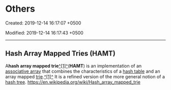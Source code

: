 # Others

Created: 2019-12-14 16:17:07 +0500

Modified: 2019-12-14 16:17:43 +0500

---

## Hash Array Mapped Tries (HAMT)

A**hash array mapped trie**[^[1]^](https://en.wikipedia.org/wiki/Hash_array_mapped_trie#cite_note-bagwell-1)(**HAMT**) is an implementation of an [associative array](https://en.wikipedia.org/wiki/Associative_array) that combines the characteristics of a [hash table](https://en.wikipedia.org/wiki/Hash_table) and an array mapped [trie](https://en.wikipedia.org/wiki/Trie).[^[1]^](https://en.wikipedia.org/wiki/Hash_array_mapped_trie#cite_note-bagwell-1) It is a refined version of the more general notion of a [hash tree](https://en.wikipedia.org/wiki/Hash_tree_(persistent_data_structure)).
<https://en.wikipedia.org/wiki/Hash_array_mapped_trie>
